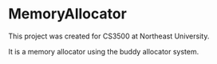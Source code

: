 # MemoryAllocator
This project was created for CS3500 at Northeast University.

It is a memory allocator using the buddy allocator system.
